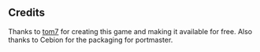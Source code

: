 ## Credits

Thanks to [tom7](http://escape.spacebar.org/) for creating this game and making it available for free.  Also thanks to Cebion for the packaging for portmaster.

